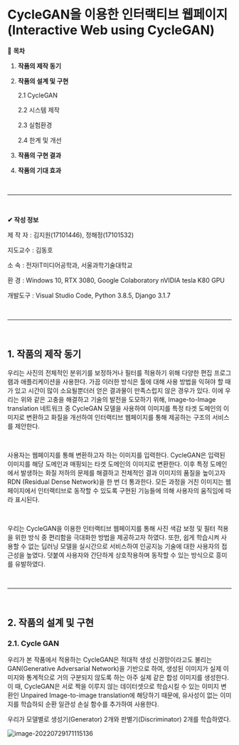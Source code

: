 # CycleGAN을 이용한 인터랙티브 웹페이지 (**Interactive Web using CycleGAN**)

📌 **목차**

1. **작품의 제작 동기**

2. **작품의 설계 및 구현**

   2.1 CycleGAN

   2.2 시스템 제작

   2.3 실험환경

   2.4 한계 및 개선

3. **작품의 구현 결과**
4. **작품의 기대 효과**

<br/>

---

<br/>

__✔ 작성 정보__

제  작  자 : 김지원(17101446), 정해정(17101532)

지도교수 : 김동호

소        속 : 전자IT미디어공학과, 서울과학기술대학교 

환        경 : Windows 10, RTX 3080, Google Colaboratory nVIDIA tesla K80 GPU

개발도구 : Visual Studio Code, Python 3.8.5, Django 3.1.7

<br/>

---

<br/>

## 1. 작품의 제작 동기

우리는 사진의 전체적인 분위기를 보정하거나 필터를 적용하기 위해 다양한 편집 프로그램과 애플리케이션을 사용한다. 가끔 이러한 방식은 툴에 대해 사용 방법을 익혀야 할 때가 있고 시간이 많이 소요될뿐더러 얻은 결과물이 만족스럽지 않은 경우가 있다. 이에 우리는 위와 같은 고충을 해결하고 기술의 발전을 도모하기 위해, Image-to-Image translation 네트워크 중 CycleGAN 모델을 사용하여 이미지를 특정 타겟 도메인의 이미지로 변환하고 화질을 개선하여 인터랙티브 웹페이지를 통해 제공하는 구조의 서비스를 제안한다.

<br/>

사용자는 웹페이지를 통해 변환하고자 하는 이미지를 입력한다. CycleGAN은 입력된 이미지를 해당 도메인과 매핑되는 타겟 도메인의 이미지로 변환한다. 이후 특정 도메인에서 발생하는 화질 저하의 문제를 해결하고 전체적인 결과 이미지의 품질을 높이고자 RDN (Residual Dense Network)을 한 번 더 통과한다. 모든 과정을 거친 이미지는 웹페이지에서 인터랙티브로 동작할 수 있도록 구현된 기능들에 의해 사용자의 움직임에 따라 표시된다.

<br/>

우리는 CycleGAN을 이용한 인터랙티브 웹페이지를 통해 사진 색감 보정 및 필터 적용을 위한 방식 중 편리함을 극대화한 방법을 제공하고자 하였다. 또한, 쉽게 학습시켜 사용할 수 없는 딥러닝 모델을 실시간으로 서비스하여 인공지능 기술에 대한 사용자의 접근성을 높였다. 덧붙여 사용자와 간단하게 상호작용하며 동작할 수 있는 방식으로 흥미를 유발하였다.

<br/>

---

<br/>

## 2. 작품의 설계 및 구현

### 2.1. Cycle GAN

   우리가 본 작품에서 적용하는 CycleGAN은 적대적 생성 신경망이라고도 불리는 GAN(Generative Adversarial Network)을 기반으로 하여, 생성된 이미지가 실제 이미지와 통계적으로 거의 구분되지 않도록 하는 아주 실제 같은 합성 이미지를 생성한다. 이 때, CycleGAN은 서로 짝을 이루지 않는 데이터셋으로 학습시킬 수 있는 이미지 변환인 Unpaired Image-to-image translation에 해당하기 때문에, 유사성이 없는 이미지를 학습하되 순환 일관성 손실 함수를 추가하여 사용한다.

우리가 모델별로 생성기(Generator) 2개와 판별기(Discriminator) 2개를 학습하였다.

![image-20220729171115136](C:\Users\multicampus\AppData\Roaming\Typora\typora-user-images\image-20220729171115136.png)

<br/>























































